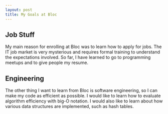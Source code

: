 ```yaml
---
layout: post
title: My Goals at Bloc
---
```


## Job Stuff

My main reason for enrolling at Bloc was to learn how to apply for jobs. The IT
job market is very mysterious and requires formal training to understand the
expectations involved. So far, I have learned to go to programming meetups and
to give people my resume.

## Engineering

The other thing I want to learn from Bloc is software engineering, so I can make
my code as efficient as possible. I would like to learn how to evaluate
algorithm efficiency with big-O notation. I would also like to learn about how
various data structures are implemented, such as hash tables.
